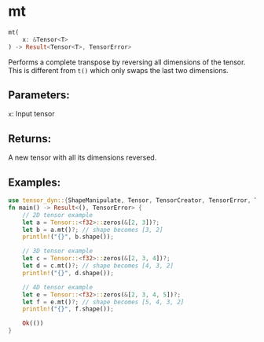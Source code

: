 # mt
```rust
mt(
    x: &Tensor<T>
) -> Result<Tensor<T>, TensorError>
```
Performs a complete transpose by reversing all dimensions of the tensor. This is different from `t()` which only swaps the last two dimensions.

## Parameters:
`x`: Input tensor

## Returns:
A new tensor with all its dimensions reversed.

## Examples:
```rust
use tensor_dyn::{ShapeManipulate, Tensor, TensorCreator, TensorError, TensorInfo};
fn main() -> Result<(), TensorError> {
    // 2D tensor example
    let a = Tensor::<f32>::zeros(&[2, 3])?;
    let b = a.mt()?; // shape becomes [3, 2]
    println!("{}", b.shape());

    // 3D tensor example
    let c = Tensor::<f32>::zeros(&[2, 3, 4])?;
    let d = c.mt()?; // shape becomes [4, 3, 2]
    println!("{}", d.shape());

    // 4D tensor example
    let e = Tensor::<f32>::zeros(&[2, 3, 4, 5])?;
    let f = e.mt()?; // shape becomes [5, 4, 3, 2]
    println!("{}", f.shape());

    Ok(())
}
```